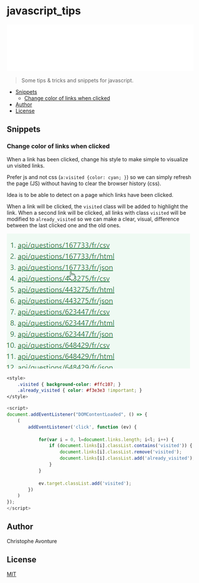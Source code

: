 # javascript_tips

![Banner](./banner.svg)

> Some tips &amp; tricks and snippets for javascript.

* [Snippets](#snippets)
  * [Change color of links when clicked](#change-color-of-links-when-clicked)
* [Author](#author)
* [License](#license)

## Snippets

### Change color of links when clicked

When a link has been clicked, change his style to make simple to visualize un visited links.

Prefer js and not css (`a:visited {color: cyan; }`) so we can simply refresh the page (JS) without having to clear the browser history (css).

Idea is to be able to detect on a page which links have been clicked.

When a link will be clicked, the `visited` class will be added to highlight the link. When a second link will be clicked, all links with class `visited` will be modified to `already_visited` so we can make a clear, visual, difference between the last clicked one and the old ones.

![Visited links](./images/visited_links.gif)

```css
<style>
    .visited { background-color: #ffc107; }
    .already_visited { color: #f3e3e3 !important; }
</style>
```

```javascript
<script>
document.addEventListener("DOMContentLoaded", () => {
    (
        addEventListener('click', function (ev) {

            for(var i = 0, l=document.links.length; i<l; i++) {
                if (document.links[i].classList.contains('visited')) {
                    document.links[i].classList.remove('visited');
                    document.links[i].classList.add('already_visited');
                }
            }

            ev.target.classList.add('visited');
        })
    )
});
</script>
```

## Author

Christophe Avonture

## License

[MIT](LICENSE)
